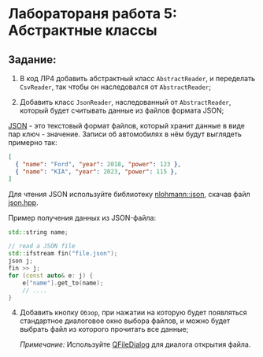# Лаборатораня работа 5: Абстрактные классы

## Задание:

1) В код ЛР4 добавить абстрактный класс `AbstractReader`, и переделать `CsvReader`, так чтобы он наследовался от `AbstractReader`;

2) Добавить класс `JsonReader`, наследованный от `AbstractReader`, который будет считывать данные из файлов формата JSON;

[JSON](https://ru.wikipedia.org/wiki/JSON) - это текстовый формат файлов, который хранит данные в виде пар ключ - значение.
Записи об автомобилях в нём будут выглядеть примерно так:
```json
[
  { "name": "Ford", "year": 2018, "power": 123 },
  { "name": "KIA", "year": 2023, "power": 115 },
]
```

Для чтения JSON используйте библиотеку [nlohmann::json](https://github.com/nlohmann/json),
скачав файл [json.hpp](https://github.com/nlohmann/json/blob/develop/single_include/nlohmann/json.hpp).

Пример получения данных из JSON-файла:
```cpp
std::string name;

// read a JSON file
std::ifstream fin("file.json");
json j;
fin >> j;
for (const auto& e: j) {
    e["name"].get_to(name);
    // ....
}
```

4) Добавить кнопку `Обзор`, при нажатии на которую будет появляться стандартное диалоговое окно выбора файлов,
   и можно будет выбрать файл из которого прочитать все данные;

   *Примечание:* Используйте [QFileDialog](https://doc.qt.io/qt-6/qfiledialog.html#details) для диалога открытия файла.
